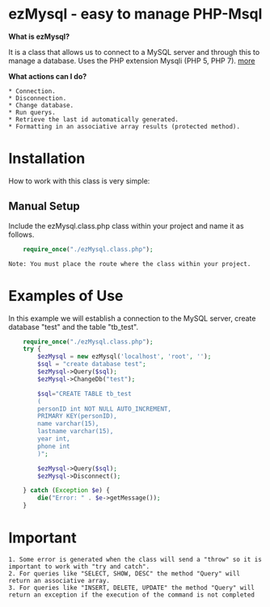 ezMysql - easy to manage PHP-Msql
=================================

**What is ezMysql?**

It is a class that allows us to connect to a MySQL server and through this to manage a database.
Uses the PHP extension Mysqli (PHP 5, PHP 7). [more](http://php.net/manual/es/book.mysqli.php)

**What actions can I do?**
	
	* Connection.
	* Disconnection.
	* Change database.
	* Run querys.
	* Retrieve the last id automatically generated.
	* Formatting in an associative array results (protected method).

Installation
============

How to work with this class is very simple:

Manual Setup
------------

Include the ezMysql.class.php class within your project and name it as follows.
~~~php
	require_once("./ezMysql.class.php");
~~~
`Note: You must place the route where the class within your project.`

Examples of Use
===============

In this example we will establish a connection to the MySQL server, create database "test" and the table "tb_test".

~~~php
	require_once("./ezMysql.class.php");
	try {
		$ezMysql = new ezMysql('localhost', 'root', '');
		$sql = "create database test";
		$ezMysql->Query($sql);
		$ezMysql->ChangeDb("test");

		$sql="CREATE TABLE tb_test
		(
		personID int NOT NULL AUTO_INCREMENT,
		PRIMARY KEY(personID),
		name varchar(15),
		lastname varchar(15),
		year int,
		phone int
		)";

		$ezMysql->Query($sql);
		$ezMysql->Disconnect();	

	} catch (Exception $e) {
		die("Error: " . $e->getMessage());
	}
~~~	

Important
=========

	1. Some error is generated when the class will send a "throw" so it is important to work with "try and catch".
	2. For queries like "SELECT, SHOW, DESC" the method "Query" will return an associative array.
	3. For queries like "INSERT, DELETE, UPDATE" the method "Query" will return an exception if the execution of the command is not completed
